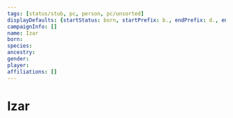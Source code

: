```yaml
---
tags: [status/stub, pc, person, pc/unsorted]
displayDefaults: {startStatus: born, startPrefix: b., endPrefix: d., endStatus: died}
campaignInfo: []
name: Izar
born:
species:
ancestry:
gender:
player:
affiliations: []
---
```


# Izar